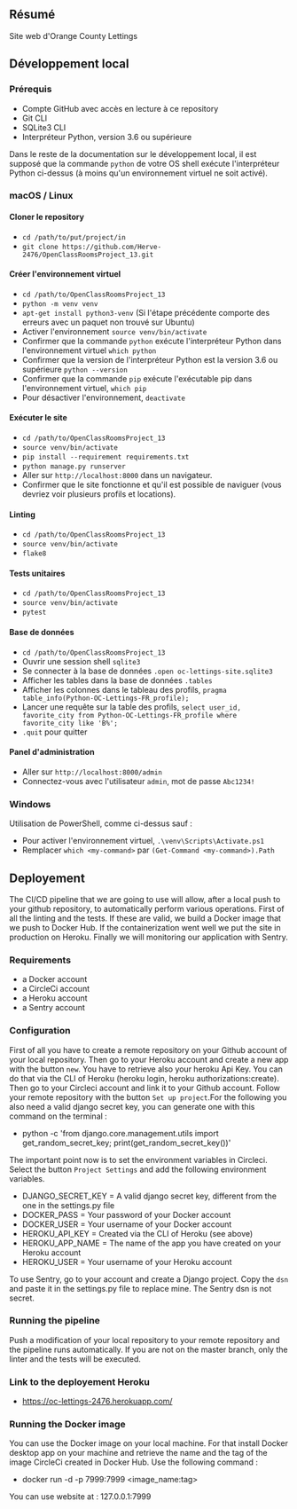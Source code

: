 ## Résumé

Site web d'Orange County Lettings

## Développement local

### Prérequis

- Compte GitHub avec accès en lecture à ce repository
- Git CLI
- SQLite3 CLI
- Interpréteur Python, version 3.6 ou supérieure

Dans le reste de la documentation sur le développement local, il est supposé que la commande `python` de votre OS shell exécute l'interpréteur Python ci-dessus (à moins qu'un environnement virtuel ne soit activé).

### macOS / Linux

#### Cloner le repository

- `cd /path/to/put/project/in`
- `git clone https://github.com/Herve-2476/OpenClassRoomsProject_13.git`

#### Créer l'environnement virtuel

- `cd /path/to/OpenClassRoomsProject_13`
- `python -m venv venv`
- `apt-get install python3-venv` (Si l'étape précédente comporte des erreurs avec un paquet non trouvé sur Ubuntu)
- Activer l'environnement `source venv/bin/activate`
- Confirmer que la commande `python` exécute l'interpréteur Python dans l'environnement virtuel
`which python`
- Confirmer que la version de l'interpréteur Python est la version 3.6 ou supérieure `python --version`
- Confirmer que la commande `pip` exécute l'exécutable pip dans l'environnement virtuel, `which pip`
- Pour désactiver l'environnement, `deactivate`

#### Exécuter le site

- `cd /path/to/OpenClassRoomsProject_13`
- `source venv/bin/activate`
- `pip install --requirement requirements.txt`
- `python manage.py runserver`
- Aller sur `http://localhost:8000` dans un navigateur.
- Confirmer que le site fonctionne et qu'il est possible de naviguer (vous devriez voir plusieurs profils et locations).

#### Linting

- `cd /path/to/OpenClassRoomsProject_13`
- `source venv/bin/activate`
- `flake8`

#### Tests unitaires

- `cd /path/to/OpenClassRoomsProject_13`
- `source venv/bin/activate`
- `pytest`

#### Base de données

- `cd /path/to/OpenClassRoomsProject_13`
- Ouvrir une session shell `sqlite3`
- Se connecter à la base de données `.open oc-lettings-site.sqlite3`
- Afficher les tables dans la base de données `.tables`
- Afficher les colonnes dans le tableau des profils, `pragma table_info(Python-OC-Lettings-FR_profile);`
- Lancer une requête sur la table des profils, `select user_id, favorite_city from
  Python-OC-Lettings-FR_profile where favorite_city like 'B%';`
- `.quit` pour quitter

#### Panel d'administration

- Aller sur `http://localhost:8000/admin`
- Connectez-vous avec l'utilisateur `admin`, mot de passe `Abc1234!`

### Windows

Utilisation de PowerShell, comme ci-dessus sauf :

- Pour activer l'environnement virtuel, `.\venv\Scripts\Activate.ps1` 
- Remplacer `which <my-command>` par `(Get-Command <my-command>).Path`

## Deployement

The CI/CD pipeline that we are going to use will allow, after a local push to your github repository, to automatically perform various operations. First of all the linting and the tests. If these are valid, we build a Docker image that we push to Docker Hub. If the containerization went well we put the site in production on Heroku. Finally we will monitoring our application with Sentry.

### Requirements

- a Docker account
- a CircleCi account
- a Heroku account
- a Sentry account

### Configuration

First of all you have to create a remote repository on your Github account of your local repository. Then go to your Heroku account and create a new app with the button `new`. You have to retrieve also your heroku Api Key. You can do that via the CLI of Heroku (heroku login, heroku authorizations:create). Then go to your Circleci account and link it to your Github account. Follow your remote repository with the button `Set up project`.For the following you also need a valid django secret key, you can generate one with this command on the terminal :
- python -c 'from django.core.management.utils import get_random_secret_key; print(get_random_secret_key())'

The important point now is to set the environment variables in Circleci. Select the button `Project Settings` and add the following environment variables.


- DJANGO_SECRET_KEY = A valid django secret key, different from the one in the settings.py file
- DOCKER_PASS = Your password of your Docker account
- DOCKER_USER = Your username of your Docker account
- HEROKU_API_KEY = Created via the CLI of Heroku (see above) 
- HEROKU_APP_NAME = The name of the app you have created on your Heroku account
- HEROKU_USER = Your username of your Heroku account

To use Sentry, go to your account and create a Django project. Copy the `dsn` and paste it in the settings.py file to replace mine. The Sentry dsn is not secret.

### Running the pipeline
Push a modification of your local repository to your remote repository and the pipeline runs automatically. If you are not on the master branch, only the linter and the tests will be executed.

### Link to the deployement Heroku
 - https://oc-lettings-2476.herokuapp.com/

### Running the Docker image
You can use the Docker image on your local machine. For that install Docker desktop app on your machine and retrieve the name and the tag of the image CircleCi created in Docker Hub. Use the following command :

- docker run -d -p 7999:7999 <image_name:tag>

You can use website at : 127.0.0.1:7999
